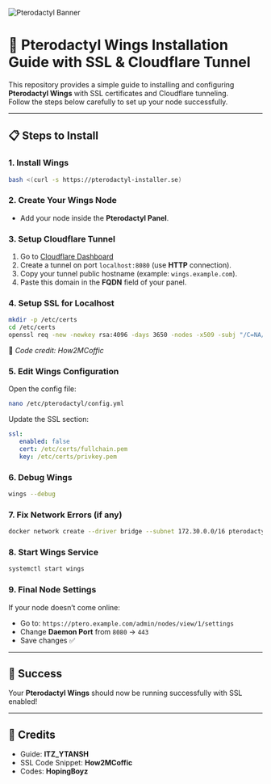 ![Pterodactyl Banner](https://cdn.pterodactyl.io/logos/new/pterodactyl_logo_transparent.png)
# 🚀 Pterodactyl Wings Installation Guide with SSL & Cloudflare Tunnel

This repository provides a simple guide to installing and configuring **Pterodactyl Wings** with SSL certificates and Cloudflare tunneling.  
Follow the steps below carefully to set up your node successfully.

---

## 📋 Steps to Install

### 1. Install Wings
```bash
bash <(curl -s https://pterodactyl-installer.se)
```

### 2. Create Your Wings Node
- Add your node inside the **Pterodactyl Panel**.

### 3. Setup Cloudflare Tunnel
1. Go to [Cloudflare Dashboard](https://dash.cloudflare.com)  
2. Create a tunnel on port `localhost:8080` (use **HTTP** connection).  
3. Copy your tunnel public hostname (example: `wings.example.com`).  
4. Paste this domain in the **FQDN** field of your panel.

### 4. Setup SSL for Localhost
```bash
mkdir -p /etc/certs
cd /etc/certs
openssl req -new -newkey rsa:4096 -days 3650 -nodes -x509 -subj "/C=NA/ST=NA/L=NA/O=NA/CN=Generic SSL Certificate" -keyout privkey.pem -out fullchain.pem
```
📌 *Code credit: How2MCoffic*  

### 5. Edit Wings Configuration
Open the config file:
```bash
nano /etc/pterodactyl/config.yml
```
Update the SSL section:
```yaml
ssl:
   enabled: false
   cert: /etc/certs/fullchain.pem
   key: /etc/certs/privkey.pem
```

### 6. Debug Wings
```bash
wings --debug
```

### 7. Fix Network Errors (if any)
```bash
docker network create --driver bridge --subnet 172.30.0.0/16 pterodactyl_nw
```

### 8. Start Wings Service
```bash
systemctl start wings
```

### 9. Final Node Settings
If your node doesn’t come online:
- Go to: `https://ptero.example.com/admin/nodes/view/1/settings`
- Change **Daemon Port** from `8080` → `443`
- Save changes ✅

---

## 🎉 Success
Your **Pterodactyl Wings** should now be running successfully with SSL enabled!  

---

## 📝 Credits
- Guide: **ITZ_YTANSH**  
- SSL Code Snippet: **How2MCoffic**
- Codes: **HopingBoyz**
